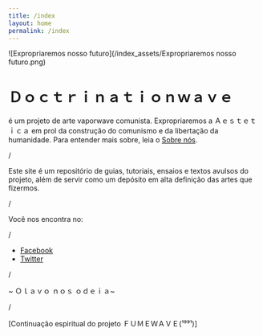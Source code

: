 ```yaml
---
title: /index
layout: home
permalink: /index
---
```


![Expropriaremos nosso futuro](/index_assets/Expropriaremos nosso futuro.png)


# Ｄｏｃｔｒｉｎａｔｉｏｎｗａｖｅ
é um projeto de arte vaporwave comunista. Expropriaremos a Ａｅｓｔｅｔｉｃａ em prol da construção do comunismo e da libertação da humanidade. Para entender mais sobre, leia o [Sobre nós](/sobre.html).

/

Este site é um repositório de guias, tutoriais, ensaios e textos avulsos do projeto, além de servir como um depósito em alta definição das artes que fizermos.

/

Você nos encontra no:

/

- [Facebook](https://www.facebook.com/DOCTRINATIONWAVE/)
- [Twitter](https://twitter.com/Doutrinarwave)

/

~ Ｏｌａｖｏ ｎｏｓ ｏｄｅｉａ~

/

[Continuação espiritual do projeto ＦＵＭＥＷＡＶＥ(¹⁹⁹¹)]

